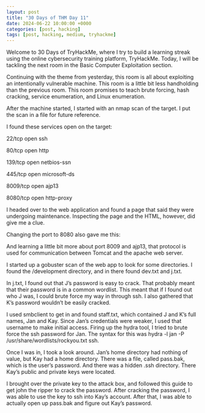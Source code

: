 ```yaml
---
layout: post
title: "30 Days of THM Day 11"
date: 2024-06-22 10:00:00 +0000
categories: [post, hacking]
tags: [post, hacking, medium, tryhackme]
---
```


Welcome to 30 Days of TryHackMe, where I try to build a learning streak using the online cybersecurity training platform, TryHackMe. Today, I will be tackling the next room in the Basic Computer Exploitation section.

Continuing with the theme from yesterday, this room is all about exploiting an intentionally vulnerable machine. This room is a little bit less handholding than the previous room. This room promises to teach brute forcing, hash cracking, service enumeration, and Linux enumeration.

After the machine started, I started with an nmap scan of the target. I put the scan in a file for future reference.


I found these services open on the target:

22/tcp open ssh

80/tcp open http

139/tcp open netbios-ssn

445/tcp open microsoft-ds

8009/tcp open ajp13

8080/tcp open http-proxy

I headed over to the web application and found a page that said they were undergoing maintenance. Inspecting the page and the HTML, however, did give me a clue.



Changing the port to 8080 also gave me this:


And learning a little bit more about port 8009 and ajp13, that protocol is used for communication between Tomcat and the apache web server.


I started up a gobuster scan of the web app to look for some directories. I found the /development directory, and in there found dev.txt and j.txt.



In j.txt, I found out that J’s password is easy to crack. That probably meant that their password is in a common wordlist. This meant that if I found out who J was, I could brute force my way in through ssh. I also gathered that K’s password wouldn’t be easily cracked.


I used smbclient to get in and found staff.txt, which contained J and K’s full names, Jan and Kay. Since Jan’s credentials were weaker, I used that username to make initial access. Firing up the hydra tool, I tried to brute force the ssh password for Jan. The syntax for this was hydra -l jan -P /usr/share/wordlists/rockyou.txt <IP Address> ssh.

Once I was in, I took a look around. Jan’s home directory had nothing of value, but Kay had a home directory. There was a file, called pass.bak, which is the user’s password. And there was a hidden .ssh directory. There Kay’s public and private keys were located.


I brought over the private key to the attack box, and followed this guide to get john the ripper to crack the password. After cracking the password, I was able to use the key to ssh into Kay’s account. After that, I was able to actually open up pass.bak and figure out Kay’s password.

